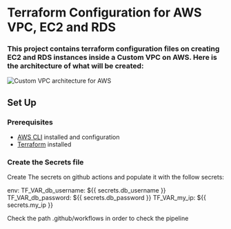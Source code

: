# Terraform Configuration for AWS VPC, EC2 and RDS

### This project contains terraform configuration files on creating EC2 and RDS instances inside a Custom VPC on AWS. Here is the architecture of what will be created:

![Custom VPC architecture for AWS](https://miro.medium.com/max/700/1*Oxp7FZT4Z9RWqpnJn-hHqw.png)

## Set Up
### Prerequisites
- [AWS CLI](https://docs.aws.amazon.com/cli/latest/userguide/getting-started-install.html) installed and configuration
- [Terraform](https://www.terraform.io/downloads) installed

### Create the Secrets file
Create The secrets on github actions and populate it with the follow secrets:

env:
  TF_VAR_db_username: ${{ secrets.db_username }}
  TF_VAR_db_password: ${{ secrets.db_password }}
  TF_VAR_my_ip: ${{ secrets.my_ip }}

Check the path .github/workflows in order to check the pipeline
